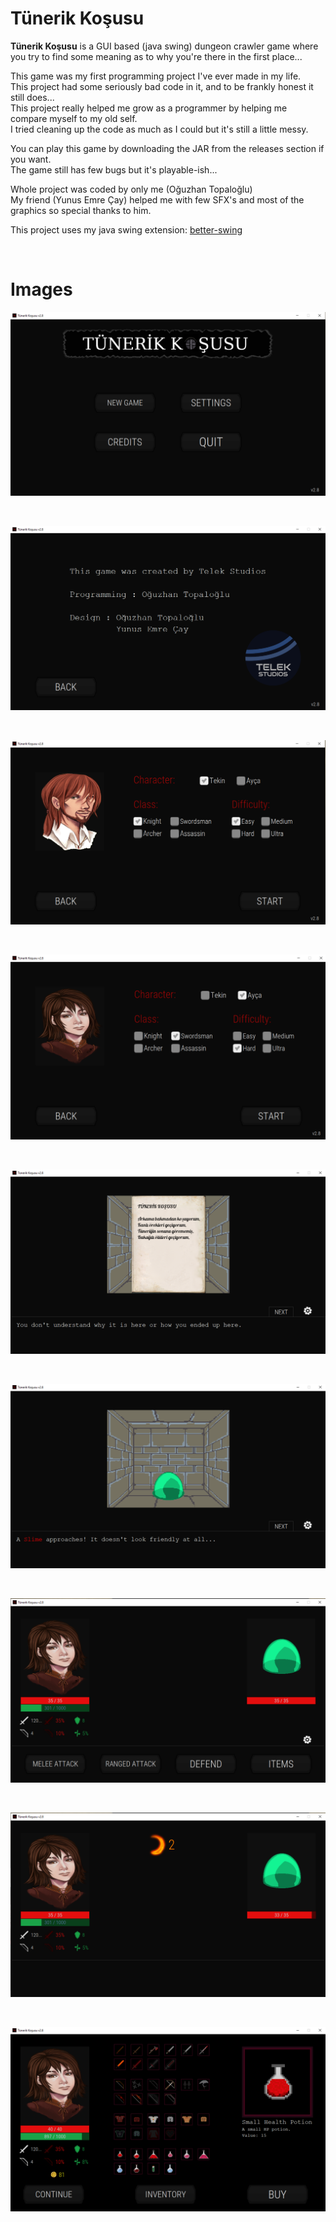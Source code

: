 # Tünerik Koşusu
<strong>Tünerik Koşusu</strong> is a GUI based (java swing) dungeon crawler game where you try to find some meaning as to why you're there in the first place... <br>

This game was my first programming project I've ever made in my life. <br>
This project had some seriously bad code in it, and to be frankly honest it still does... <br>
This project really helped me grow as a programmer by helping me compare myself to my old self. <br>
I tried cleaning up the code as much as I could but it's still a little messy. <br>

You can play this game by downloading the JAR from the releases section if you want. <br>
The game still has few bugs but it's playable-ish... <br>

Whole project was coded by only me (Oğuzhan Topaloğlu) <br>
My friend (Yunus Emre Çay) helped me with few SFX's and most of the graphics so special thanks to him. <br>

This project uses my java swing extension: <a href="https://github.com/oziris78/better-swing">better-swing</a>

<br>

# Images

![image was not loaded](./repo_images/1.png)

<br>

![image was not loaded](./repo_images/2.png)

<br>

![image was not loaded](./repo_images/3.png)

<br>

![image was not loaded](./repo_images/4.png)

<br>

![image was not loaded](./repo_images/5.png)

<br>

![image was not loaded](./repo_images/6.png)

<br>

![image was not loaded](./repo_images/7.png)

<br>

![image was not loaded](./repo_images/8.png)

<br>

![image was not loaded](./repo_images/9.png)

